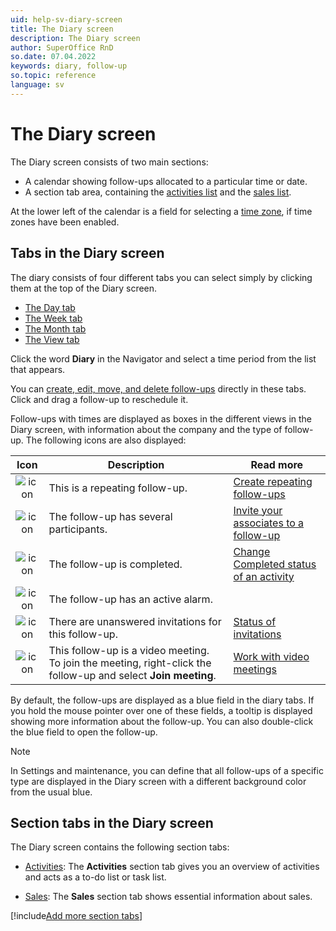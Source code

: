 ```yaml
---
uid: help-sv-diary-screen
title: The Diary screen
description: The Diary screen
author: SuperOffice RnD
so.date: 07.04.2022
keywords: diary, follow-up
so.topic: reference
language: sv
---
```


# The Diary screen

The Diary screen consists of two main sections:

* A calendar showing follow-ups allocated to a particular time or date.
* A section tab area, containing the [activities list][6] and the [sales list][7].

At the lower left of the calendar is a field for selecting a [time zone][12], if time zones have been enabled.

## Tabs in the Diary screen

The diary consists of four different tabs you can select simply by clicking them at the top of the Diary screen.

* [The Day tab][2]
* [The Week tab][3]
* [The Month tab][4]
* [The View tab][5]

Click the word **Diary** in the Navigator and select a time period from the list that appears.

You can [create, edit, move, and delete follow-ups][13] directly in these tabs. Click and drag a follow-up to reschedule it.

Follow-ups with times are displayed as boxes in the different views in the Diary screen, with information about the company and the type of follow-up. The following icons are also displayed:

| Icon | Description | Read more |
|:-:|---|---|
| ![icon][img1] | This is a repeating follow-up. | [Create repeating follow-ups][11] |
| ![icon][img2] | The follow-up has several participants. | [Invite your associates to a follow-up][12] |
| ![icon][img3] | The follow-up is completed. | [Change Completed status of an activity][8] |
| ![icon][img4] | The follow-up has an active alarm. | |
| ![icon][img5] | There are unanswered invitations for this follow-up. | [Status of invitations][9] |
| ![icon][img6] | This follow-up is a video meeting. To join the meeting, right-click the follow-up and select **Join meeting**. | [Work with video meetings][10] |

By default, the follow-ups are displayed as a blue field in the diary tabs. If you hold the mouse pointer over one of these fields, a tooltip is displayed showing more information about the follow-up. You can also double-click the blue field to open the follow-up.

> [!NOTE]
> In Settings and maintenance, you can define that all follow-ups of a specific type are displayed in the Diary screen with a different background color from the usual blue.

## Section tabs in the Diary screen

The Diary screen contains the following section tabs:

* [Activities][6]: The **Activities** section tab gives you an overview of activities and acts as a to-do list or task list.

* [Sales][7]: The **Sales** section tab shows essential information about sales.

[!include[Add more section tabs](../../../learn/includes/more-tab.md)]

<!-- Referenced links -->
[2]: day.md
[3]: week.md
[4]: month.md
[5]: view.md
[6]: activities-tab.md
[7]: sales-tab.md
[8]: ../change-completed-status.md
[9]: ../invitation/index.md#status
[10]: ../video-meetings.md
[11]: ../recurrence/create.md
[12]: ../invitation/index.md
[13]: ../index.md

<!-- Referenced images -->
[img1]: ../../../../media/icons/recurring-booking-assignment.bmp
[img2]: ../../../../../common/icons/diary-participants.png
[img3]: ../../../../../common/icons/diary-complete.png
[img4]: ../../../../../common/icons/diary-alarm.png
[img5]: ../../../../../common/icons/diary-tentative.png
[img6]: ../../../../../common/icons/diary-videocall.png

